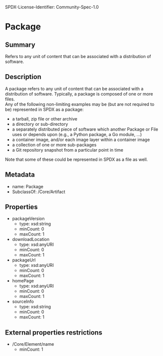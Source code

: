 SPDX-License-Identifier: Community-Spec-1.0

# Package

## Summary

Refers to any unit of content that can be associated with a distribution of software.

## Description

A package refers to any unit of content that can be associated with a distribution of software.
Typically, a package is composed of one or more files.  
Any of the following non-limiting examples may be (but are not required to be) represented in SPDX as a package:

 - a tarball, zip file or other archive
 - a directory or sub-directory
 - a separately distributed piece of software which another Package or File uses or depends upon (e.g., a Python package, a Go module, ...)
 - a container image, and/or each image layer within a container image
 - a collection of one or more sub-packages
 - a Git repository snapshot from a particular point in time

Note that some of these could be represented in SPDX as a file as well.

## Metadata

- name: Package
- SubclassOf: /Core/Artifact

## Properties

- packageVersion
  - type: xsd:string
  - minCount: 0
  - maxCount: 1
- downloadLocation
  - type: xsd:anyURI
  - minCount: 0
  - maxCount: 1
- packageUrl
  - type: xsd:anyURI
  - minCount: 0
  - maxCount: 1
- homePage
  - type: xsd:anyURI
  - minCount: 0
  - maxCount: 1
- sourceInfo
  - type: xsd:string
  - minCount: 0
  - maxCount: 1

## External properties restrictions

- /Core/Element/name
  - minCount: 1

